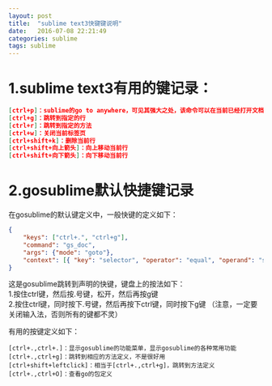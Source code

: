```yaml
---
layout: post
title:  "sublime text3快键键说明"
date:   2016-07-08 22:21:49
categories: sublime
tags: sublime
---
```

# 1.sublime text3有用的键记录：

```json
[ctrl+p]：sublime的go to anywhere，可见其强大之处，该命令可以在当前已经打开文档中跳转（如果打开文件夹，也可以在当前文件夹中跳转），配合:(行号跳转)，@(方法名跳转)，功能相当强大
[ctrl+g]：跳转到指定的行
[ctrl+r]：跳转到指定的方法
[ctrl+w]：关闭当前标签页
[ctrl+shift+k]：删除当前行
[ctrl+shift+向上箭头]：向上移动当前行
[ctrl+shift+向下箭头]：向下移动当前行
```

# 2.gosublime默认快捷键记录

在gosublime的默认键定义中，一般快键的定义如下：

```json
{
	"keys": ["ctrl+.", "ctrl+g"],
	"command": "gs_doc",
	"args": {"mode": "goto"},
	"context": [{ "key": "selector", "operator": "equal", "operand": "source.go" }]
}
```

这是gosublime跳转到声明的快键，键盘上的按法如下：  
1.按住ctrl键，然后按.号键，松开，然后再按g键  
2.按住ctrl键，同时按下.号键，然后再按下ctrl键，同时按下g键
（注意，一定要关闭输入法，否则所有的键都不灵）

有用的按键定义如下：

```
[ctrl+.,ctrl+.]：显示gosublime的功能菜单，显示gosublime的各种常用功能
[ctrl+.,ctrl+g]：跳转到相应的方法定义，不是很好用
[ctrl+shift+leftclick]：相当于[ctrl+.,ctrl+g]，跳转到方法定义
[ctrl+.,ctrl+O]：查看go的包定义
```


[jekyll]:      http://jekyllrb.com
[jekyll-gh]:   https://github.com/jekyll/jekyll
[jekyll-help]: https://github.com/jekyll/jekyll-help
